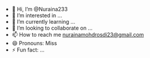 - 👋 Hi, I’m @Nuraina233
- 👀 I’m interested in ...
- 🌱 I’m currently learning ...
- 💞️ I’m looking to collaborate on ...
- 📫 How to reach me nurainamohdrosdi23@gmail.com
- 😄 Pronouns: Miss
- ⚡ Fun fact: ...

<!---
Nuraina233/Nuraina233 is a ✨ special ✨ repository because its `README.md` (this file) appears on your GitHub profile.
You can click the Preview link to take a look at your changes.
--->
